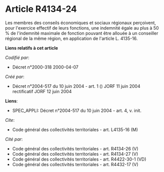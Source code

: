 # Article R4134-24

Les membres des conseils économiques et sociaux régionaux perçoivent, pour l'exercice effectif de leurs fonctions, une
indemnité égale au plus à 50 % de l'indemnité maximale de fonction pouvant être allouée à un conseiller régional de la même
région, en application de l'article L. 4135-16.

**Liens relatifs à cet article**

_Codifié par_:

  - Décret n°2000-318 2000-04-07

_Créé par_:

  - Décret n°2004-517 du 10 juin 2004 - art. 1 () JORF 11 juin 2004 rectificatif JORF 12 juin 2004

**Liens**:

  - SPEC_APPLI: Décret n°2004-517 du 10 juin 2004 - art. 4, v. init.

_Cite_:

  - Code général des collectivités territoriales - art. L4135-16 (M)

_Cité par_:

  - Code général des collectivités territoriales - art. R4134-26 (V)
  - Code général des collectivités territoriales - art. R4134-27 (V)
  - Code général des collectivités territoriales - art. R4422-30-1 (VD)
  - Code général des collectivités territoriales - art. R4432-17 (V)
